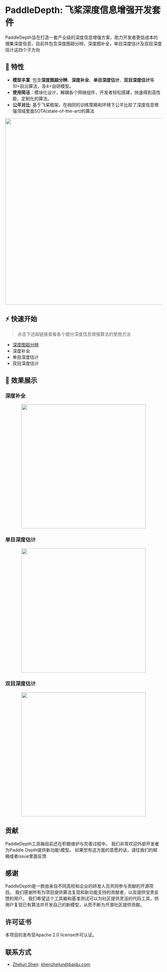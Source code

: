 
# PaddleDepth: 飞桨深度信息增强开发套件

PaddleDepth旨在打造一套产业级的深度信息增强方案，助力开发者更低成本的搜集深度信息，目前共包含深度图超分辨，深度图补全，单目深度估计及双目深度估计这四个子方向

## 🌟 特性

- **模型丰富**: 包含**深度图超分辨**、**深度补全**、**单目深度估计**、****双目深度估计****等10+前沿算法，及4+自研模型。
- **使用简洁**：模块化设计，解耦各个网络组件，开发者轻松搭建，快速得到高性能、定制化的算法。
- **公平对比**: 基于飞桨框架，在相同的训练策略和环境下公平比较了深度信息增强领域里面SOTA(state-of-the-art)的算法

<div align="center">
    <img src="https://user-images.githubusercontent.com/57089550/202390252-14904fb8-ed4c-4316-ac11-f442607944de.png" width = "600" />
</div>

## ⚡ 快速开始
> 点击下述超链接查看各个细分深度信息增强算法的使用方法
- [深度图超分辨](./Depth_super_resolution/README_cn.md)
- 深度补全
- 单目深度估计
- 双目深度估计


<a name="效果展示"></a>

## 👀 效果展示


### 深度补全
<div align="center">
    <img src="https://github.com/PaddlePaddle/PaddleDepth/blob/develop/docs/images/completion.gif" width = "400" />
</div>

### 单目深度估计
<div align="center">
    <img src="https://github.com/PaddlePaddle/PaddleDepth/blob/develop/docs/images/monocular.gif" width = "400" />
</div>

### 双目深度估计
<div align="center">
    <img src="https://github.com/PaddlePaddle/PaddleDepth/blob/develop/docs/images/stereo.gif" width = "400" />
</div>


## 贡献

PaddleDepth工具箱目前还在积极维护与完善过程中。 我们非常欢迎外部开发者为Paddle Depth提供新功能\模型。 如果您有这方面的意愿的话，请往我们的邮箱或者issue里面反馈
## 感谢
PaddleDepth是一款由来自不同高校和企业的研发人员共同参与贡献的开源项目。
我们感谢所有为项目提供算法复现和新功能支持的贡献者，以及提供宝贵反馈的用户。 
我们希望这个工具箱和基准测试可以为社区提供灵活的代码工具，供用户复现已有算法并开发自己的新模型，从而不断为开源社区提供贡献。

## 许可证书
本项目的发布受<LICENSE>Apache 2.0 license</a>许可认证。

## 联系方式

- [Zhelun Shen](https://github.com/gallenszl): shenzhelun@baidu.com
